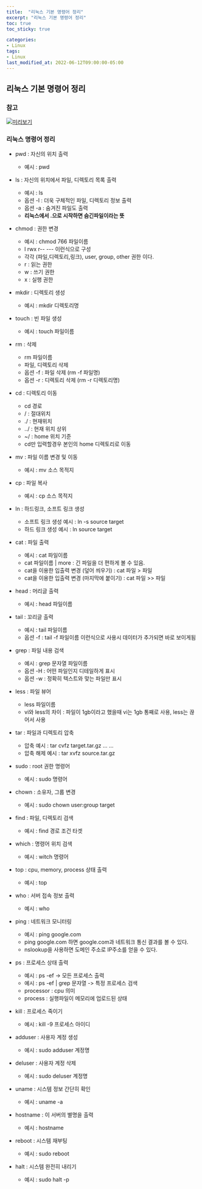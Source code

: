 ```yaml
---
title:  "리눅스 기본 명령어 정리"
excerpt: "리눅스 기본 명령어 정리"
toc: true
toc_sticky: true

categories:
- Linux
tags:
- Linux
last_modified_at: 2022-06-12T09:00:00-05:00
---
```


## 리눅스 기본 명령어 정리

### 참고
[![미리보기](https://img.youtube.com/vi/9_KIdQ8abH4/0.jpg)](https://www.youtube.com/watch?v=9_KIdQ8abH4&t=1495s)


### 리눅스 명령어 정리
+ pwd : 자신의 위치 출력
  + 예시 : pwd


+ ls : 자신의 위치에서 파일, 디렉토리 목록 출력
  + 예시 : ls
  + 옵션 -l : 더욱 구체적인 파일, 디렉토리 정보 출력
  + 옵션 -a : 숨겨진 파일도 출력 
  + **리눅스에서 .으로 시작하면 숨긴파일이라는 뜻**


+ chmod : 권한 변경
  + 예시 : chmod 766 파일이름
  + l rwx r-- --- 이런식으로 구성
  + 각각 (파일,디렉토리,링크), user, group, other 권한 이다.
  + r : 읽는 권한
  + w : 쓰기 권한
  + x : 실행 권한


+ mkdir : 디렉토리 생성
  + 예시 : mkdir 디렉토리명


+ touch : 빈 파일 생성
  + 예시 : touch 파일이름


+ rm : 삭제
  + rm 파일이름
  + 파일, 디렉토리 삭제
  + 옵션 -f : 파일 삭제 (rm -f 파일명)
  + 옵션 -r : 디렉토리 삭제 (rm -r 디렉토리명)


+ cd : 디렉토리 이동
  + cd 경로
  + / : 절대위치
  + ./ : 현재위치
  + ../ : 현재 위치 상위
  + ~/ : home 위치 기준
  + cd만 입력할경우 본인의 home 디렉토리로 이동


+ mv : 파일 이름 변경 및 이동
  + 예시 : mv 소스 목적지


+ cp : 파일 복사
  + 예시 : cp 소스 목적지


+ ln : 하드링크, 소프트 링크 생성
  + 소프트 링크 생성 예시 : ln -s source target
  + 하드 링크 생성 예시 : ln source target


+ cat : 파일 출력
  + 예시 : cat 파일이름
  + cat 파일이름 | more : 긴 파일을 더 편하게 볼 수 있음.
  + cat을 이용한 입출력 변경 (덮어 씌우기) : cat 파일 > 파일
  + cat을 이용한 입출력 변경 (마지막에 붙이기) : cat 파일 >> 파일


+ head : 머리글 출력
  + 예시 : head 파일이름


+ tail : 꼬리글 출력
  + 예시 : tail 파일이름
  + 옵션 -f : tail -f 파일이름 이런식으로 사용시 데이터가 추가되면 바로 보이게됨


+ grep : 파일 내용 검색
  + 예시 : grep 문자열 파일이름
  + 옵션 -H : 어떤 파일인지 디테일하게 표시
  + 옵션 -w : 정확히 텍스트와 맞는 파일만 표시


+ less : 파일 뷰어
  + less 파일이름
  + vi와 less의 차이 : 파일이 1gb이라고 했을때 vi는 1gb 통째로 사용, less는 끊어서 사용


+ tar : 파일과 디렉토리 압축
  + 압축 예시 : tar cvfz target.tar.gz ... ...
  + 압축 해제 예시 : tar xvfz source.tar.gz


+ sudo : root 권한 명령어
  + 예시 : sudo 명령어


+ chown : 소유자, 그룹 변경
  + 예시 : sudo chown user:group target


+ find : 파일, 디렉토리 검색
  + 예시 : find 경로 조건 타겟


+ which : 명령어 위치 검색
  + 예시 : witch 명령어


+ top : cpu, memory, process 상태 출력
  + 예시 : top


+ who : 서버 접속 정보 출력
  + 예시 : who


+ ping : 네트워크 모니터링
  + 예시 : ping google.com
  + ping google.com 하면 google.com과 네트워크 통신 결과를 볼 수 있다.
  + nslookup을 사용하면 도메인 주소로 IP주소를 얻을 수 있다.


+ ps : 프로세스 상태 출력
  + 예시 : ps -ef -> 모든 프로세스 출력
  + 예시 : ps -ef | grep 문자열 -> 특정 프로세스 검색
  + processor : cpu 의미
  + process : 실행파일이 메모리에 업로드된 상태


+ kill : 프로세스 죽이기
  + 예시 : kill -9 프로세스 아이디


+ adduser : 사용자 계정 생성
  + 예시 : sudo adduser 계정명


+ deluser : 사용자 계정 삭제
  + 예시 : sudo deluser 계정명


+ uname : 시스템 정보 간단히 확인
  + 예시 : uname -a


+ hostname : 이 서버의 별명을 출력
  + 예시 : hostname


+ reboot : 시스템 재부팅
  + 예시 : sudo reboot


+ halt : 시스템 완전히 내리기
  + 예시 : sudo halt -p
